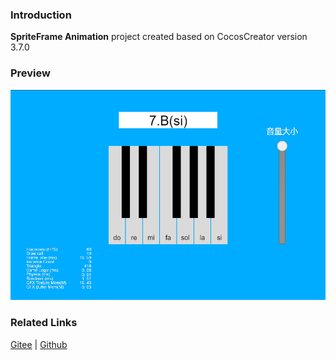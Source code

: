### Introduction

**SpriteFrame Animation** project created based on CocosCreator version 3.7.0

### Preview
![image](../../../image/202203/2022030211.png)

### Related Links
[Gitee](https://gitee.com/mirrors_cocos-creator/example-cases/blob/v2.4.3/assets/cases/03_gameplay/03_animation)  | [Github](https://github.com/cocos-creator/example-cases/blob/v2.4.3/assets/cases/03_gameplay/03_animation)